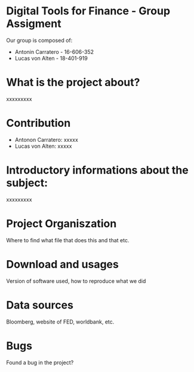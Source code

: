 # Digital Tools for Finance - Group Assigment

Our group is composed of:

- Antonin Carratero - 16-606-352
- Lucas von Alten - 18-401-919

# What is the project about?
xxxxxxxxx

# Contribution
- Antonon Carratero: xxxxx
- Lucas von Alten: xxxxx

# Introductory informations about the subject:
xxxxxxxxx

# Project Organiszation
Where to find what file that does this and that etc.

# Download and usages
Version of software used, how to reproduce what we did

# Data sources
Bloomberg, website of FED, worldbank, etc.

# Bugs
Found a bug in the project?
